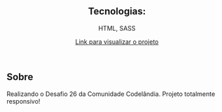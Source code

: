 <h2 align="center">Tecnologias:</h2>
<p align="center">HTML, SASS<br>

<p align="center"><a href="https://kaleidoscopic-entremet-f9181f.netlify.app/">Link para visualizar o projeto</a></p>

<br>

## Sobre

<p>Realizando o Desafio 26 da Comunidade Codelândia. Projeto totalmente responsivo!
